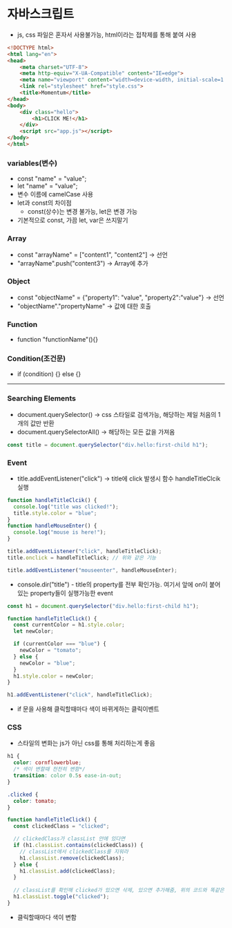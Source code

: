 # 자바스크립트

- js, css 파일은 혼자서 사용불가능, html이라는 접착제를 통해 붙여 사용

```html
<!DOCTYPE html>
<html lang="en">
<head>
    <meta charset="UTF-8">
    <meta http-equiv="X-UA-Compatible" content="IE=edge">
    <meta name="viewport" content="width=device-width, initial-scale=1.0">
    <link rel="stylesheet" href="style.css">
    <title>Momentum</title>
</head>
<body>
    <div class="hello">
        <h1>CLICK ME!</h1>
    </div>
    <script src="app.js"></script>
</body>
</html>
```



### variables(변수)

- const "name" = "value";
- let "name" = "value";
- 변수 이름에 camelCase 사용
- let과 const의 차이점
  - const(상수)는 변경 불가능, let은 변경 가능
- 기본적으로 const, 가끔 let, var은 쓰지말기



### Array

- const "arrayName" = ["content1", "content2"] -> 선언
- "arrayName".push("content3") -> Array에 추가



### Object

- const "objectName" = {"property1": "value", "property2":"value"} -> 선언
- "objectName"."propertyName" -> 값에 대한 호출



### Function

- function "functionName"(){}



### Condition(조건문)

- if (condition) {} else {}

---

### Searching Elements

- document.querySelector() -> css 스타일로 검색가능, 해당하는 제일 처음의 1개의 값만 반환
- document.querySelectorAll() -> 해당하는 모든 값을 가져옴

```javascript
const title = document.querySelector("div.hello:first-child h1");
```



### Event

- title.addEventListener("click") -> title에 click 발생시 함수 handleTitleClcik 실행

```javascript
function handleTitleClcik() {
  console.log("title was clicked!");
  title.style.color = "blue";
}
function handleMouseEnter() {
  console.log("mouse is here!");
}

title.addEventListener("click", handleTitleClick);
title.onclick = handleTitleClick; // 위와 같은 기능

title.addEventListener("mouseenter", handleMouseEnter); 
```

- console.dir("title") - title의 property를 전부 확인가능. 여기서 앞에 on이 붙어있는 property들이 실행가능한 event

```javascript
const h1 = document.querySelector("div.hello:first-child h1");

function handleTitleClick() {
  const currentColor = h1.style.color;
  let newColor;

  if (currentColor === "blue") {
    newColor = "tomato";
  } else {
    newColor = "blue";
  }
  h1.style.color = newColor;
}

h1.addEventListener("click", handleTitleClick);
```

- if 문을 사용해 클릭할때마다 색이 바뀌게하는 클릭이벤트



### CSS

- 스타일의 변화는 js가 아닌 css를 통해 처리하는게 좋음

```css
h1 {
  color: cornflowerblue;
  /* 색이 변할때 천천히 변함*/
  transition: color 0.5s ease-in-out;
}

.clicked {
  color: tomato;
}
```

```javascript
function handleTitleClick() {
  const clickedClass = "clicked";

  // clickedClass가 classList 안에 있다면
  if (h1.classList.contains(clickedClass)) {
    // classList에서 clickedClass를 지워라
    h1.classList.remove(clickedClass);
  } else {
    h1.classList.add(clickedClass);
  }
  
  // classList를 확인해 clicked가 있으면 삭제, 있으면 추가해줌, 위의 코드와 똑같은 기능
  h1.classList.toggle("clicked");
}
```

- 클릭할때마다 색이 변함
